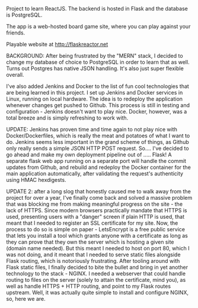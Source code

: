 Project to learn ReactJS. The backend is hosted in Flask and the database is PostgreSQL.

The app is a web-hosted board game site, where you can play against your friends.

Playable website at http://flaskreactor.net

BACKGROUND:
After being frustrated by the "MERN" stack, I decided to change my database of choice to PostgreSQL in order to learn that as well. Turns out Postgres has native JSON handling. It's also just super flexible overall.

I've also added Jenkins and Docker to the list of fun cool technologies that are being learned in this project. I set up Jenkins and Docker services in Linux, running on local hardware. The idea is to redeploy the application whenever changes get pushed to Github. This process is still in testing and configuration - Jenkins doesn't want to play nice. Docker, however, was a total breeze and is simply refreshing to work with.

UPDATE: Jenkins has proven time and time again to not play nice with Docker/Dockerfiles, which is really the meat and potatoes of what I want to do. Jenkins seems less important in the grand scheme of things, as Github only really sends a simple JSON HTTP POST request. So.... I've decided to go ahead and make my own deployment pipeline out of ..... Flask! A separate flask web app running on a separate port will handle the commit updates from Github, and rebuild and redeploy the Docker container for the main application automatically, after validating the request's authenticity using HMAC hexdigests.

UPDATE 2: after a long slog that honestly caused me to walk away from the project for over a year, I've finally come back and solved a massive problem that was blocking me from making meaningful progress on the site - the lack of HTTPS. Since modern browsers practically mandate that HTTPS is used, presenting users with a "danger" screen if plain HTTP is used, that meant that I needed to register an SSL certificate for my site. Now, the process to do so is simple on paper - LetsEncrypt is a free public service that lets you install a tool which grants anyone with a certificate as long as they can prove that they own the server which is hosting a given site (domain name needed). But this meant I needed to host on port 80, which I was not doing, and it meant that I needed to serve static files alongside Flask routing, which is notoriously frustrating. After tooling around with Flask static files,  I finally decided to bite the bullet and bring in yet another technology to the stack - NGINX. I needed a webserver that could handle routing to files on the server (solely to attain the certificate, mind you), as well as handle HTTPS + HTTP routing, and point to my Flask routes upstream. Well, it was actually quite simple to install and configure NGINX, so, here we are.
